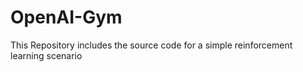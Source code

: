 # OpenAI-Gym


This Repository includes the source code for a simple reinforcement learning scenario
